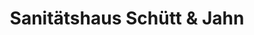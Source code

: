 ---
title: "Sanitätshaus Schütt & Jahn"
url: /husum/sanitaetshaus-schuett-und-jahn/
shop: Sanitätshaus
---